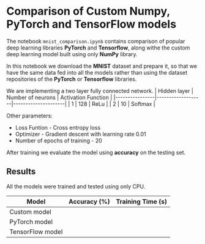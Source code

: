 # Comparison of Custom Numpy, PyTorch and TensorFlow models

The notebook `mnist_comparison.ipynb` contains comparison of popular deep learning libraries **PyTorch** and **Tensorflow**, along withe the custom deep learning model built using only **NumPy** library.

In this notebook we download the **MNIST** dataset and prepare it, so that we have the same data fed into all the models rather than using the dataset repositories of the **PyTorch** or **Tensorflow** libraries.

We are implementing a two layer fully connected network.
| Hidden layer   | Number of neurons | Activation Function |
|----------------|-------------------|---------------------|
| 1              | 128               | ReLu                |
| 2              | 10                | Softmax             |

Other parameters:
 - Loss Funtion - Cross entropy loss
 - Optimizer - Gradient descent with learning rate 0.01
 - Number of epochs of training - 20

After training we evaluate the model using **accuracy** on the testing set.

## Results
All the models were trained and tested using only CPU.

| Model            | Accuracy (%) | Training Time (s) |
|------------------|--------------|-------------------|
| Custom model     |              |                   |
| PyTorch model    |              |                   |
| TensorFlow model |              |                   |
